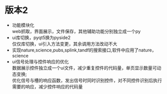 # 版本2
- 功能模块化  
web抓取，界面展示，文件保存，其他辅助功能分别独立成一个py
- ui库切换，pyqt5换为pyside2  
仅仅库切换，ui引入方法变更，其余调用方法改动不大
- 实现nature,science,pubs,splink,tandf的搜索接口,软件中应用了nature，science
- ui信号处理与控件响应的优化  
数据展示控件独立成一个ui文件，减少重复控件的代码量，单页显示数量可动态变换;  
优化信号与槽的响应函数，发出信号时同时识别控件，对不同控件识别后执行需要的响应，减少控件响应的代码量
